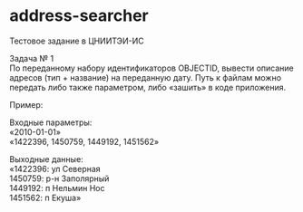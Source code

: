 # address-searcher

Тестовое задание в ЦНИИТЭИ-ИС

Задача № 1  
По переданному набору идентификаторов OBJECTID, вывести описание адресов (тип + название) на
переданную дату. Путь к файлам можно передать либо также параметром, либо «зашить» в коде
приложения.  

Пример:

Входные параметры:  
«2010-01-01»  
«1422396, 1450759, 1449192, 1451562»  

Выходные данные:  
«1422396: ул Северная  
1450759: р-н Заполярный  
1449192: п Нельмин Нос  
1451562: п Екуша»
